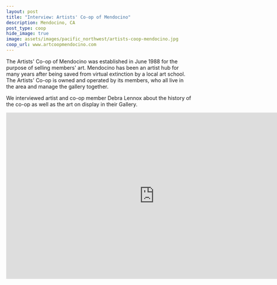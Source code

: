 ```yaml
---
layout: post
title: "Interview: Artists' Co-op of Mendocino"
description: Mendocino, CA
post_type: coop
hide_image: true
image: assets/images/pacific_northwest/artists-coop-mendocino.jpg
coop_url: www.artcoopmendocino.com
---
```


The Artists' Co-op of Mendocino was established in June 1988 for the purpose of selling members' art. Mendocino has been an artist hub for many years after being saved from virtual extinction by a local art school.  The Artists' Co-op is owned and operated by its members, who all live in the area and manage the gallery together.

We interviewed artist and co-op member Debra Lennox about the history of the co-op as well as the art on display in their Gallery.

<div class="iframe-wrapper">
<iframe width="800" height="450" src="https://www.youtube.com/embed/a_PyTgyrW7g" title="YouTube video player" frameborder="0" allow="accelerometer; autoplay; clipboard-write; encrypted-media; gyroscope; picture-in-picture" allowfullscreen></iframe>
</div>